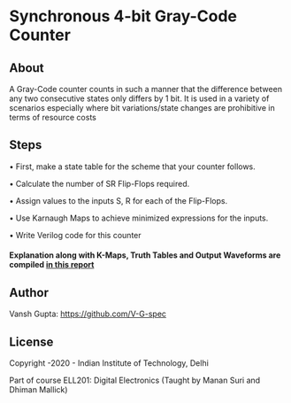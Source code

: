 # Synchronous 4-bit Gray-Code Counter

## About
A Gray-Code counter counts in such a manner that the difference between
any two consecutive states only differs by 1 bit. It is used in a variety of
scenarios especially where bit variations/state changes are prohibitive in
terms of resource costs

## Steps
• First, make a state table for the scheme that your counter follows.

• Calculate the number of SR Flip-Flops required.

• Assign values to the inputs S, R for each of the Flip-Flops.

• Use Karnaugh Maps to achieve minimized expressions for the inputs.

• Write Verilog code for this counter


#### Explanation along with K-Maps, Truth Tables and Output Waveforms are compiled [in this report](https://github.com/V-G-spec/Digital-Electronics/blob/main/Counters/Counters%20Report%20VanshGupta.pdf)

## Author

Vansh Gupta: https://github.com/V-G-spec

## License

Copyright -2020 - Indian Institute of Technology, Delhi

Part of course ELL201: Digital Electronics (Taught by Manan Suri and Dhiman Mallick)
